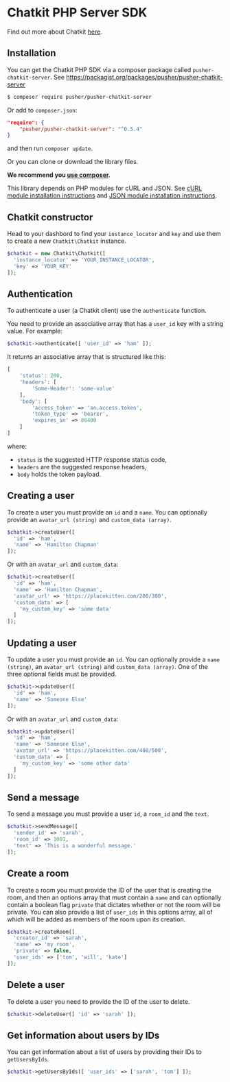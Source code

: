 # Chatkit PHP Server SDK

Find out more about Chatkit [here](https://pusher.com/chatkit).

## Installation

You can get the Chatkit PHP SDK via a composer package called `pusher-chatkit-server`. See <https://packagist.org/packages/pusher/pusher-chatkit-server>

```bash
$ composer require pusher/pusher-chatkit-server
```

Or add to `composer.json`:

```json
"require": {
    "pusher/pusher-chatkit-server": "^0.5.4"
}
```

and then run `composer update`.

Or you can clone or download the library files.

**We recommend you [use composer](http://getcomposer.org/).**

This library depends on PHP modules for cURL and JSON. See [cURL module installation instructions](http://php.net/manual/en/curl.installation.php) and [JSON module installation instructions](http://php.net/manual/en/json.installation.php).


## Chatkit constructor

Head to your dashbord to find your `instance_locator` and `key` and use them to create a new `Chatkit\Chatkit` instance.

```php
$chatkit = new Chatkit\Chatkit([
  'instance_locator' => 'YOUR_INSTANCE_LOCATOR',
  'key' => 'YOUR_KEY'
]);
```

## Authentication

To authenticate a user (a Chatkit client) use the `authenticate` function.

You need to provide an associative array that has a `user_id` key with a string value. For example:

```php
$chatkit->authenticate([ 'user_id' => 'ham' ]);
```

It returns an associative array that is structured like this:

```php
[
    'status': 200,
    'headers': [
        'Some-Header': 'some-value'
    ],
    'body': [
        'access_token' => 'an.access.token',
        'token_type' => 'bearer',
        'expires_in' => 86400
    ]
]
```

where:

* `status` is the suggested HTTP response status code,
* `headers` are the suggested response headers,
* `body` holds the token payload.

## Creating a user

To create a user you must provide an `id` and a `name`. You can optionally provide an `avatar_url (string)` and `custom_data (array)`.

```php
$chatkit->createUser([
  'id' => 'ham',
  'name' => 'Hamilton Chapman'
]);
```

Or with an `avatar_url` and `custom_data`:

```php
$chatkit->createUser([
  'id' => 'ham',
  'name' => 'Hamilton Chapman',
  'avatar_url' => 'https://placekitten.com/200/300',
  'custom_data' => [
    'my_custom_key' => 'some data'
  ]
]);
```

## Updating a user

To update a user you must provide an `id`. You can optionally provide a `name (string)`, an `avatar_url (string)` and `custom_data (array)`. One of the three optional fields must be provided.

```php
$chatkit->updateUser([
  'id' => 'ham',
  'name' => 'Someone Else'
]);
```

Or with an `avatar_url` and `custom_data`:

```php
$chatkit->updateUser([
  'id' => 'ham',
  'name' => 'Someone Else',
  'avatar_url' => 'https://placekitten.com/400/500',
  'custom_data' => [
    'my_custom_key' => 'some other data'
  ]
]);
```

## Send a message

To send a message you must provide a user `id`, a `room_id` and the `text`.

```php
$chatkit->sendMessage([
  'sender_id' => 'sarah',
  'room_id' => 1001,
  'text' => 'This is a wonderful message.'
]);
```

## Create a room

To create a room you must provide the ID of the user that is creating the room, and then an options array that must contain a `name` and can optionally contain a boolean flag `private` that dictates whether or not the room will be private. You can also provide a list of `user_ids` in this options array, all of which will be added as members of the room upon its creation.

```php
$chatkit->createRoom([
  'creator_id' => 'sarah',
  'name' => 'my room',
  'private' => false,
  'user_ids' => ['tom', 'will', 'kate']
]);
```

## Delete a user

To delete a user you need to provide the ID of the user to delete.

```php
$chatkit->deleteUser([ 'id' => 'sarah' ]);
```

## Get information about users by IDs

You can get information about a list of users by providing their IDs to `getUsersByIds`.

```php
$chatkit->getUsersByIds([ 'user_ids' => ['sarah', 'tom'] ]);
```
